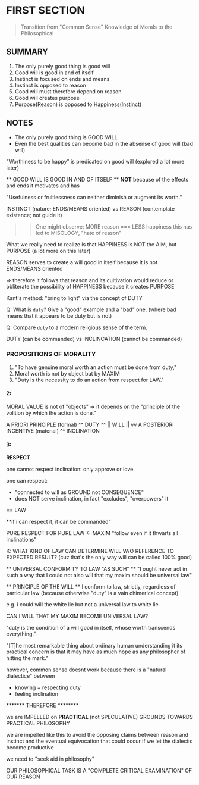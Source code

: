 # FIRST SECTION
> Transition from "Common Sense" Knowledge of Morals to the Philosophical

## SUMMARY

1. The only purely good thing is good will
2. Good will is good in and of itself
3. Instinct is focused on ends and means
4. Instinct is opposed to reason
5. Good will must therefore depend on reason
6. Good will creates purpose
7. Purpose(Reason) is opposed to Happiness(Instinct)

## NOTES

- The only purely good thing is GOOD WILL
- Even the best qualities can become bad in the absense of good will (bad will)

"Worthiness to be happy" is predicated on good will (explored a lot more later)

** GOOD WILL IS GOOD IN AND OF ITSELF **
__NOT__ because of the effects and ends it motivates and has

"Usefulness or fruitlessness can neither diminish or augment its worth."

INSTINCT (nature; ENDS/MEANS oriented)
vs
REASON (contemplate existence; not guide it)

>> One might observe: MORE reason === LESS happiness
this has led to MISOLOGY, "hate of reason"

What we really need to realize is that HAPPINESS is NOT the AIM, but PURPOSE
(a lot more on this later)

REASON serves to create a will good in itself because it is not ENDS/MEANS oriented

=> therefore it follows that reason and its cultivation would reduce or
obliterate the possibility of HAPPINESS because it creates PURPOSE

Kant's method: "bring to light" via the concept of DUTY

Q: What is `duty`? Give a "good" example and a "bad" one.
(where bad means that it appears to be duty but is not)

Q: Compare `duty` to a modern religious sense of the term.

DUTY (can be commanded) vs INCLINCATION (cannot be commanded)

### PROPOSITIONS OF MORALITY

1. "To have genuine moral worth an action must be done from duty,"
2. Moral worth is not by object but by MAXIM
3. "Duty is the necessity to do an action from respect for LAW."

#### 2:

MORAL VALUE is not of "objects"
=> it depends on the "principle of the volition by which the action is done."

A PRIORI PRINCIPLE
(formal)
^^
DUTY
^^
||
WILL
||
vv
A POSTERIORI INCENTIVE
(material)
^^
INCLINATION

#### 3:

**RESPECT**

one cannot respect inclination: only approve or love

one can respect:

- "connected to will as GROUND not CONSEQUENCE"
- does NOT serve inclination, in fact "excludes", "overpowers" it

== LAW

**if i can respect it, it can be commanded"

PURE RESPECT FOR PURE LAW <- MAXIM
"follow even if it thwarts all inclinations"

K: WHAT KIND OF LAW CAN DETERMINE WILL W/O REFERENCE TO EXPECTED RESULT?
(cuz that's the only way will can be called 100% good)

** UNIVERSAL CONFORMITY TO LAW "AS SUCH" **
"I ought never act in such a way that I could not also will that my maxim 
should be universal law"

** PRINCIPLE OF THE WILL **
I conform to law, strictly, regardless of particular law
(because otherwise "duty" is a vain chimerical concept)

e.g. i could will the white lie but not a universal law to white lie

CAN I WILL THAT MY MAXIM BECOME UNIVERSAL LAW?

"duty is the condition of a will good in itself, whose worth transcends
everything."

"[T]he most remarkable thing about ordinary human understanding it
its practical concern is that it may have as much hope as any 
philosopher of hitting the mark."

however, common sense doesnt work because there is a "natural dialectice"
between

- knowing + respecting duty
- feeling inclination

******* THEREFORE ********

we are IMPELLED on **PRACTICAL** (not SPECULATIVE) GROUNDS TOWARDS PRACTICAL PHILOSOPHY

we are impelled like this to avoid the opposing claims between reason and instinct
and the eventual equivocation that could occur if we let the dialectic become productive

we need to "seek aid in philosophy"

OUR PHILOSOPHICAL TASK IS A "COMPLETE CRITICAL EXAMINATION" OF OUR REASON
 

